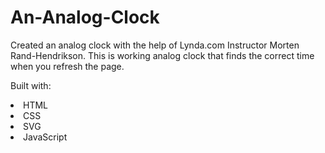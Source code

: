 # An-Analog-Clock
Created an analog clock with the help of Lynda.com Instructor Morten Rand-Hendrikson. This is working analog clock that finds the correct time when you refresh the page. 

Built with: 
<li>HTML</l1>
<li>CSS</li>
<li>SVG</li>
<li>JavaScript</li>

